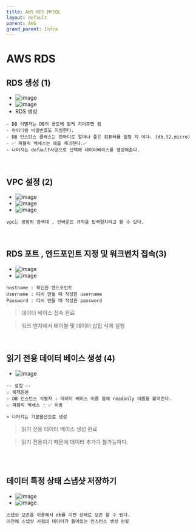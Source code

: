 ```yaml
---
title: AWS RDS MYSQL
layout: default
parent: AWS
grand_parent: Infra
---
```


# AWS RDS

## RDS 생성 (1)

- ![image](../../image/a10.png)
- ![image](../../image/a11.png)
- RDS 생성

```
- DB 식별자는 DB의 용도에 맞게 지어주면 됨
- 아이디랑 비밀번호도 지정한다.
- DB 인스턴스 클래스는 한마디로 얼마나 좋은 컴퓨터를 빌릴 지 이다. (db.t2.micro)
- ✅ 퍼블릭 엑세스는 에를 체크한다.✅
- 나머지는 default사양으로 선택해 데이터베이스를 생성해준다.
```

<br />

## VPC 설정 (2)

- ![image](../../image/a14.png)
- ![image](../../image/a15.png)
- ![image](../../image/a16.png)

```
vpc는 공항의 검색대 , 인바운드 규칙을 입국절차라고 할 수 있다.
```

<br />

## RDS 포트 , 엔드포인트 지정 및 워크벤치 접속(3)

- ![image](../../image/a12.png)
- ![image](../../image/a13.png)

```
hostname : 확인한 엔드포인트
Username : 디비 만들 때 작성한 username
Password : 디비 만들 때 작성한 password
```

> 데이터 베이스 접속 완료

> 워크 벤치에서 테이블 및 데이터 삽입 삭제 실행

<br />

## 읽기 전용 데이터 베이스 생성 (4)

- ![image](../../image/a17.png)

```
-- 설정 --
💡 복제원본
💡 DB 인스턴스 식별자 : 데이터 베이스 이름 앞에 readonly 이름을 붙여준다.
💡 퍼블릭 엑세스 : ✅ 허용

> 나머지는 기본옵션으로 생성
```

> 읽기 전용 데이터 베이스 생성 완료

> 읽기 전용이기 때문에 데이터 추가가 불가능하다.

<br />
<br />

## 데이터 특정 상태 스냅샷 저장하기

- ![image](../../image/a18.png)
- ![image](../../image/a19.png)

```
스냅샷 보존을 이용해서 db를 이전 상태로 보존 할 수 있다.
이전에 스냅샷 시점의 데이터가 들어있는 인스턴스 생성 완료
```
